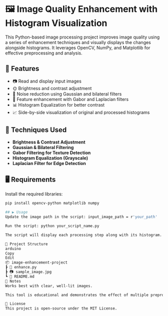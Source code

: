 # 🖼️ Image Quality Enhancement with Histogram Visualization

This Python-based image processing project improves image quality using a series of enhancement techniques and visually displays the changes alongside histograms. It leverages OpenCV, NumPy, and Matplotlib for effective preprocessing and analysis.

## 🚀 Features

- 📷 Read and display input images
- 🌞 Brightness and contrast adjustment
- 🧽 Noise reduction using Gaussian and bilateral filters
- 🧠 Feature enhancement with Gabor and Laplacian filters
- 📊 Histogram Equalization for better contrast
- 📈 Side-by-side visualization of original and processed histograms

## 🧪 Techniques Used

- **Brightness & Contrast Adjustment**  
- **Gaussian & Bilateral Filtering**  
- **Gabor Filtering for Texture Detection**  
- **Histogram Equalization (Grayscale)**  
- **Laplacian Filter for Edge Detection**

## 🖥️ Requirements

  Install the required libraries:
  ```bash
  pip install opencv-python matplotlib numpy

## ▶️ Usage
Update the image path in the script: input_image_path = r'your_path'

Run the script: python your_script_name.py

The script will display each processing step along with its histogram.

📁 Project Structure
arduino
Copy
Edit
📦 image-enhancement-project  
 ┣ 📜 enhance.py  
 ┣ 📷 sample_image.jpg  
 ┗ 📄 README.md  
📌 Notes
Works best with clear, well-lit images.

This tool is educational and demonstrates the effect of multiple preprocessing techniques step-by-step.

📝 License
This project is open-source under the MIT License.
